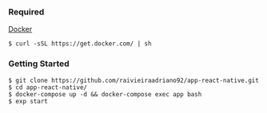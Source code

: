 ### Required

[Docker](https://docker.com)
```
$ curl -sSL https://get.docker.com/ | sh
```

### Getting Started

```
$ git clone https://github.com/raivieiraadriano92/app-react-native.git
$ cd app-react-native/
$ docker-compose up -d && docker-compose exec app bash
$ exp start
```
